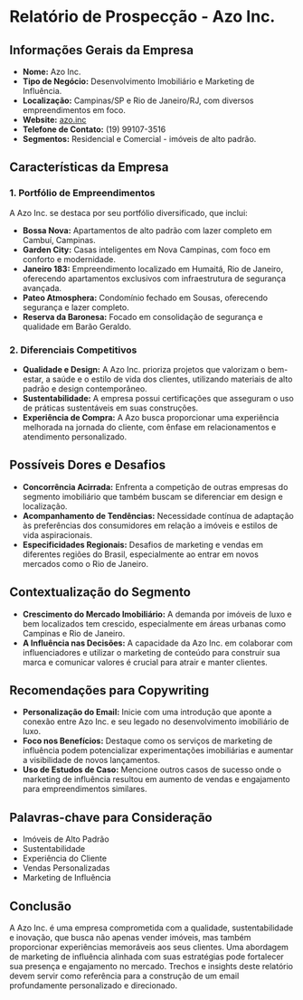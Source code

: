 # Relatório de Prospecção - Azo Inc.

## Informações Gerais da Empresa
- **Nome:** Azo Inc.
- **Tipo de Negócio:** Desenvolvimento Imobiliário e Marketing de Influência.
- **Localização:** Campinas/SP e Rio de Janeiro/RJ, com diversos empreendimentos em foco.
- **Website:** [azo.inc](https://www.azo.inc)
- **Telefone de Contato:** (19) 99107-3516 
- **Segmentos:** Residencial e Comercial - imóveis de alto padrão.

## Características da Empresa
### 1. Portfólio de Empreendimentos
A Azo Inc. se destaca por seu portfólio diversificado, que inclui:
- **Bossa Nova:** Apartamentos de alto padrão com lazer completo em Cambuí, Campinas.
- **Garden City:** Casas inteligentes em Nova Campinas, com foco em conforto e modernidade. 
- **Janeiro 183:** Empreendimento localizado em Humaitá, Rio de Janeiro, oferecendo apartamentos exclusivos com infraestrutura de segurança avançada.
- **Pateo Atmosphera:** Condomínio fechado em Sousas, oferecendo segurança e lazer completo.
- **Reserva da Baronesa:** Focado em consolidação de segurança e qualidade em Barão Geraldo.

### 2. Diferenciais Competitivos
- **Qualidade e Design:** A Azo Inc. prioriza projetos que valorizam o bem-estar, a saúde e o estilo de vida dos clientes, utilizando materiais de alto padrão e design contemporâneo.
- **Sustentabilidade:** A empresa possui certificações que asseguram o uso de práticas sustentáveis em suas construções.
- **Experiência de Compra:** A Azo busca proporcionar uma experiência melhorada na jornada do cliente, com ênfase em relacionamentos e atendimento personalizado.

## Possíveis Dores e Desafios
- **Concorrência Acirrada:** Enfrenta a competição de outras empresas do segmento imobiliário que também buscam se diferenciar em design e localização.
- **Acompanhamento de Tendências:** Necessidade contínua de adaptação às preferências dos consumidores em relação a imóveis e estilos de vida aspiracionais.
- **Especificidades Regionais:** Desafios de marketing e vendas em diferentes regiões do Brasil, especialmente ao entrar em novos mercados como o Rio de Janeiro.

## Contextualização do Segmento
- **Crescimento do Mercado Imobiliário:** A demanda por imóveis de luxo e bem localizados tem crescido, especialmente em áreas urbanas como Campinas e Rio de Janeiro.
- **A Influência nas Decisões:** A capacidade da Azo Inc. em colaborar com influenciadores e utilizar o marketing de conteúdo para construir sua marca e comunicar valores é crucial para atrair e manter clientes.

## Recomendações para Copywriting
- **Personalização do Email:** Inicie com uma introdução que aponte a conexão entre Azo Inc. e seu legado no desenvolvimento imobiliário de luxo. 
- **Foco nos Benefícios:** Destaque como os serviços de marketing de influência podem potencializar experimentações imobiliárias e aumentar a visibilidade de novos lançamentos.
- **Uso de Estudos de Caso:** Mencione outros casos de sucesso onde o marketing de influência resultou em aumento de vendas e engajamento para empreendimentos similares.

## Palavras-chave para Consideração
- Imóveis de Alto Padrão
- Sustentabilidade
- Experiência do Cliente
- Vendas Personalizadas
- Marketing de Influência

## Conclusão
A Azo Inc. é uma empresa comprometida com a qualidade, sustentabilidade e inovação, que busca não apenas vender imóveis, mas também proporcionar experiências memoráveis aos seus clientes. Uma abordagem de marketing de influência alinhada com suas estratégias pode fortalecer sua presença e engajamento no mercado. Trechos e insights deste relatório devem servir como referência para a construção de um email profundamente personalizado e direcionado.